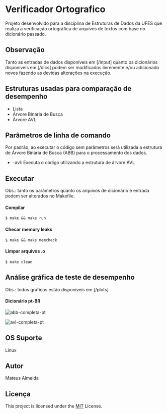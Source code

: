 # Verificador Ortografico

Projeto desenvolvido para a disciplina de Estruturas de Dados da UFES que realiza a verificação ortográfica de arquivos de textos com base no dicionário passado.

## Observação
Tanto as entradas de dados disponíveis em [/input] quanto os dicionários disponíveis em [/dics] podem ser modificados livremente e/ou adicionado novos fazendo as devidas alterações na execução.

## Estruturas usadas para comparação de desempenho
- Lista
- Árvore Binária de Busca
- Árvore AVL

## Parâmetros de linha de comando
Por padrão, ao executar o código sem parâmetros será utilizada a estrutura de Árvore Binária de Busca (ABB) para o processamento dos dados.

- -avl: Executa o código utilizando a estrutura de árvore AVL

## Executar
Obs.: tanto os parâmetros quanto os arquivos de dicionário e entrada podem ser alterados no Makefile.

#### Compilar
```$ make && make run```

#### Checar memory leaks

```$ make && make memcheck```

#### Limpar arquivos .o
 
```$ make clean```

## Análise gráfica de teste de desempenho
Obs.: todos gráficos estão disponíveis em [/plots]

#### Dicionário pt-BR
![abb-completa-pt](https://user-images.githubusercontent.com/39147407/118263033-1e32d100-b48c-11eb-940a-318ce236bbc3.png)

![avl-completa-pt](https://user-images.githubusercontent.com/39147407/118267774-f5faa080-b492-11eb-92eb-ed59e48e9db5.png)

## OS Suporte

Linux

## Autor

Mateus Almeida

## Licença

This project is licensed under the [MIT](https://github.com/imsouza/verificador-ortografico/blob/main/LICENSE) License.
